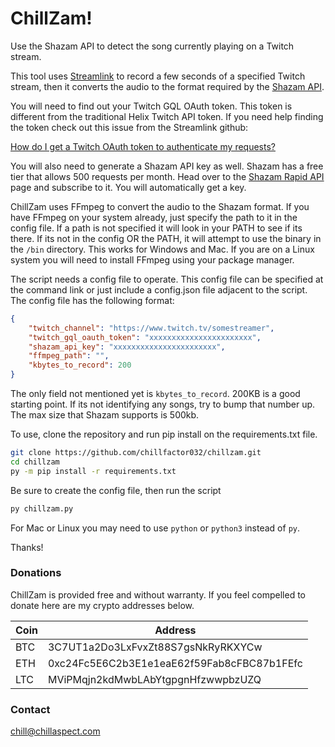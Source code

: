 # ChillZam!
 Use the Shazam API to detect the song currently playing on a Twitch stream.

 This tool uses [Streamlink](https://streamlink.github.io/) to record a few seconds of a specified Twitch stream, then it converts the audio to the format required by the [Shazam API](https://rapidapi.com/apidojo/api/shazam).

 You will need to find out your Twitch GQL OAuth token. This token is different from the traditional Helix Twitch API token. If you need help finding the token check out this issue from the Streamlink github:
 
  [How do I get a Twitch OAuth token to authenticate my requests?](https://github.com/streamlink/streamlink/discussions/4400)


You will also need to generate a Shazam API key as well. Shazam has a free tier that allows 500 requests per month. Head over to the [Shazam Rapid API](https://rapidapi.com/apidojo/api/shazam) page and subscribe to it. You will automatically get a key.

ChillZam uses FFmpeg to convert the audio to the Shazam format. If you have FFmpeg on your system already, just specify the path to it in the config file. If a path is not specified it will look in your PATH to see if its there. If its not in the config OR the PATH, it will attempt to use the binary in the `/bin` directory. This works for Windows and Mac. If you are on a Linux system you will need to install FFmpeg using your package manager.

The script needs a config file to operate. This config file can be specified at the command link or just include a config.json file adjacent to the script. The config file has the following format:

```json
{
    "twitch_channel": "https://www.twitch.tv/somestreamer",
    "twitch_gql_oauth_token": "xxxxxxxxxxxxxxxxxxxxxxx",
    "shazam_api_key": "xxxxxxxxxxxxxxxxxxxxxxx",
    "ffmpeg_path": "",
    "kbytes_to_record": 200
}
```

The only field not mentioned yet is `kbytes_to_record`. 200KB is a good starting point. If its not identifying any songs, try to bump that number up. The max size that Shazam supports is 500kb.

To use, clone the repository and run pip install on the requirements.txt file.

```bash
git clone https://github.com/chillfactor032/chillzam.git
cd chillzam
py -m pip install -r requirements.txt
```

Be sure to create the config file, then run the script

```bash
py chillzam.py
```

For Mac or Linux you may need to use `python` or `python3` instead of `py`. 

Thanks!

### Donations

ChillZam is provided free and without warranty. If you feel compelled to donate here are my crypto addresses below.

**Coin** | **Address**
--- | ---
BTC | 3C7UT1a2Do3LxFvxZt88S7gsNkRyRKXYCw
ETH | 0xc24Fc5E6C2b3E1e1eaE62f59Fab8cFBC87b1FEfc
LTC | MViPMqjn2kdMwbLAbYtgpgnHfzwwpbzUZQ

### Contact

chill@chillaspect.com